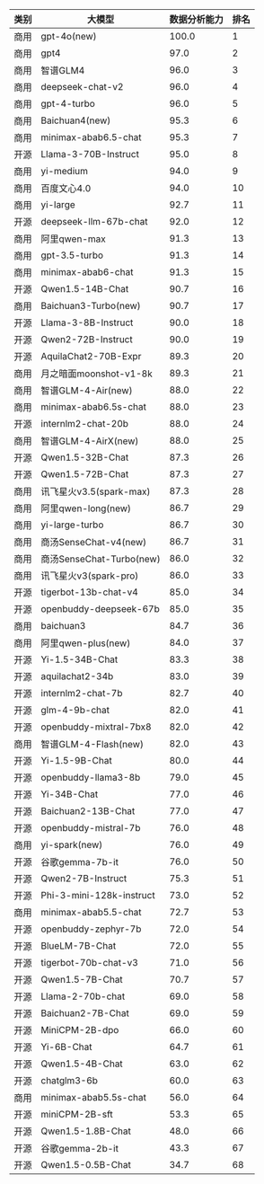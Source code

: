 
| 类别 | 大模型                         | 数据分析能力 | 排名 |
|-----|------------------------------|---------|----|
|商用|gpt-4o(new)|100.0|1|
|商用|gpt4|97.0|2|
|商用|智谱GLM4|96.0|3|
|商用|deepseek-chat-v2|96.0|4|
|商用|gpt-4-turbo|96.0|5|
|商用|Baichuan4(new)|95.3|6|
|商用|minimax-abab6.5-chat|95.3|7|
|开源|Llama-3-70B-Instruct|95.0|8|
|商用|yi-medium|94.0|9|
|商用|百度文心4.0|94.0|10|
|商用|yi-large|92.7|11|
|开源|deepseek-llm-67b-chat|92.0|12|
|商用|阿里qwen-max|91.3|13|
|商用|gpt-3.5-turbo|91.3|14|
|商用|minimax-abab6-chat|91.3|15|
|开源|Qwen1.5-14B-Chat|90.7|16|
|商用|Baichuan3-Turbo(new)|90.7|17|
|开源|Llama-3-8B-Instruct|90.0|18|
|开源|Qwen2-72B-Instruct|90.0|19|
|开源|AquilaChat2-70B-Expr|89.3|20|
|商用|月之暗面moonshot-v1-8k|89.3|21|
|商用|智谱GLM-4-Air(new)|88.0|22|
|商用|minimax-abab6.5s-chat|88.0|23|
|开源|internlm2-chat-20b|88.0|24|
|商用|智谱GLM-4-AirX(new)|88.0|25|
|开源|Qwen1.5-32B-Chat|87.3|26|
|开源|Qwen1.5-72B-Chat|87.3|27|
|商用|讯飞星火v3.5(spark-max)|87.3|28|
|商用|阿里qwen-long(new)|86.7|29|
|商用|yi-large-turbo|86.7|30|
|商用|商汤SenseChat-v4(new)|86.7|31|
|商用|商汤SenseChat-Turbo(new)|86.0|32|
|商用|讯飞星火v3(spark-pro)|86.0|33|
|开源|tigerbot-13b-chat-v4|85.0|34|
|开源|openbuddy-deepseek-67b|85.0|35|
|商用|baichuan3|84.7|36|
|商用|阿里qwen-plus(new)|84.0|37|
|开源|Yi-1.5-34B-Chat|83.3|38|
|开源|aquilachat2-34b|83.0|39|
|开源|internlm2-chat-7b|82.7|40|
|开源|glm-4-9b-chat|82.0|41|
|开源|openbuddy-mixtral-7bx8|82.0|42|
|商用|智谱GLM-4-Flash(new)|82.0|43|
|开源|Yi-1.5-9B-Chat|80.0|44|
|开源|openbuddy-llama3-8b|79.0|45|
|开源|Yi-34B-Chat|77.0|46|
|开源|Baichuan2-13B-Chat|77.0|47|
|开源|openbuddy-mistral-7b|76.0|48|
|商用|yi-spark(new)|76.0|49|
|开源|谷歌gemma-7b-it|76.0|50|
|开源|Qwen2-7B-Instruct|75.3|51|
|开源|Phi-3-mini-128k-instruct|73.0|52|
|商用|minimax-abab5.5-chat|72.7|53|
|开源|openbuddy-zephyr-7b|72.0|54|
|开源|BlueLM-7B-Chat|72.0|55|
|开源|tigerbot-70b-chat-v3|71.0|56|
|开源|Qwen1.5-7B-Chat|70.7|57|
|开源|Llama-2-70b-chat|69.0|58|
|开源|Baichuan2-7B-Chat|69.0|59|
|开源|MiniCPM-2B-dpo|66.0|60|
|开源|Yi-6B-Chat|64.7|61|
|开源|Qwen1.5-4B-Chat|63.0|62|
|开源|chatglm3-6b|60.0|63|
|商用|minimax-abab5.5s-chat|56.0|64|
|开源|miniCPM-2B-sft|53.3|65|
|开源|Qwen1.5-1.8B-Chat|48.0|66|
|开源|谷歌gemma-2b-it|43.3|67|
|开源|Qwen1.5-0.5B-Chat|34.7|68|

